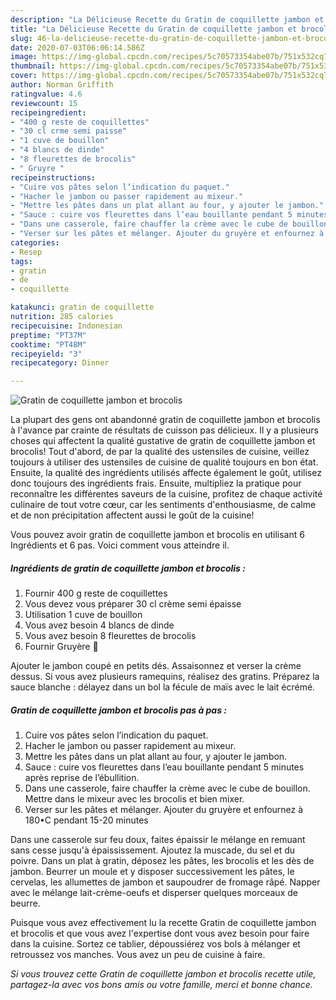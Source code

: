 ```yaml
---
description: "La Délicieuse Recette du Gratin de coquillette jambon et brocolis"
title: "La Délicieuse Recette du Gratin de coquillette jambon et brocolis"
slug: 46-la-delicieuse-recette-du-gratin-de-coquillette-jambon-et-brocolis
date: 2020-07-03T06:06:14.586Z
image: https://img-global.cpcdn.com/recipes/5c70573354abe07b/751x532cq70/gratin-de-coquillette-jambon-et-brocolis-photo-principale-de-la-recette.jpg
thumbnail: https://img-global.cpcdn.com/recipes/5c70573354abe07b/751x532cq70/gratin-de-coquillette-jambon-et-brocolis-photo-principale-de-la-recette.jpg
cover: https://img-global.cpcdn.com/recipes/5c70573354abe07b/751x532cq70/gratin-de-coquillette-jambon-et-brocolis-photo-principale-de-la-recette.jpg
author: Norman Griffith
ratingvalue: 4.6
reviewcount: 15
recipeingredient:
- "400 g reste de coquillettes"
- "30 cl crme semi paisse"
- "1 cuve de bouillon"
- "4 blancs de dinde"
- "8 fleurettes de brocolis"
- " Gruyre "
recipeinstructions:
- "Cuire vos pâtes selon l’indication du paquet."
- "Hacher le jambon ou passer rapidement au mixeur."
- "Mettre les pâtes dans un plat allant au four, y ajouter le jambon."
- "Sauce : cuire vos fleurettes dans l’eau bouillante pendant 5 minutes après reprise de l’ébullition."
- "Dans une casserole, faire chauffer la crème avec le cube de bouillon. Mettre dans le mixeur avec les brocolis et bien mixer."
- "Verser sur les pâtes et mélanger. Ajouter du gruyère et enfournez à 180•C pendant 15-20 minutes"
categories:
- Resep
tags:
- gratin
- de
- coquillette

katakunci: gratin de coquillette 
nutrition: 285 calories
recipecuisine: Indonesian
preptime: "PT37M"
cooktime: "PT48M"
recipeyield: "3"
recipecategory: Dinner

---
```



![Gratin de coquillette jambon et brocolis](https://img-global.cpcdn.com/recipes/5c70573354abe07b/751x532cq70/gratin-de-coquillette-jambon-et-brocolis-photo-principale-de-la-recette.jpg)

La plupart des gens ont abandonné gratin de coquillette jambon et brocolis à l'avance par crainte de résultats de cuisson pas délicieux. Il y a plusieurs choses qui affectent la qualité gustative de gratin de coquillette jambon et brocolis! Tout d'abord, de par la qualité des ustensiles de cuisine, veillez toujours à utiliser des ustensiles de cuisine de qualité toujours en bon état. Ensuite, la qualité des ingrédients utilisés affecte également le goût, utilisez donc toujours des ingrédients frais. Ensuite, multipliez la pratique pour reconnaître les différentes saveurs de la cuisine, profitez de chaque activité culinaire de tout votre cœur, car les sentiments d'enthousiasme, de calme et de non précipitation affectent aussi le goût de la cuisine!

<!--inarticleads1-->

Vous pouvez avoir gratin de coquillette jambon et brocolis en utilisant 6 Ingrédients et 6 pas. Voici comment vous atteindre il.

##### Ingrédients de gratin de coquillette jambon et brocolis :

1. Fournir 400 g reste de coquillettes
1. Vous devez vous préparer 30 cl crème semi épaisse
1. Utilisation 1 cuve de bouillon
1. Vous avez besoin 4 blancs de dinde
1. Vous avez besoin 8 fleurettes de brocolis
1. Fournir  Gruyère 🧀


Ajouter le jambon coupé en petits dés. Assaisonnez et verser la crème dessus. Si vous avez plusieurs ramequins, réalisez des gratins. Préparez la sauce blanche : délayez dans un bol la fécule de maïs avec le lait écrémé. 

<!--inarticleads2-->

##### Gratin de coquillette jambon et brocolis pas à pas :

1. Cuire vos pâtes selon l’indication du paquet.
1. Hacher le jambon ou passer rapidement au mixeur.
1. Mettre les pâtes dans un plat allant au four, y ajouter le jambon.
1. Sauce : cuire vos fleurettes dans l’eau bouillante pendant 5 minutes après reprise de l’ébullition.
1. Dans une casserole, faire chauffer la crème avec le cube de bouillon. Mettre dans le mixeur avec les brocolis et bien mixer.
1. Verser sur les pâtes et mélanger. Ajouter du gruyère et enfournez à 180•C pendant 15-20 minutes


Dans une casserole sur feu doux, faites épaissir le mélange en remuant sans cesse jusqu&#39;à épaississement. Ajoutez la muscade, du sel et du poivre. Dans un plat à gratin, déposez les pâtes, les brocolis et les dès de jambon. Beurrer un moule et y disposer successivement les pâtes, le cervelas, les allumettes de jambon et saupoudrer de fromage râpé. Napper avec le mélange lait-crème-oeufs et disperser quelques morceaux de beurre. 

<!--inarticleads1-->

<p>
Puisque vous avez effectivement lu la recette Gratin de coquillette jambon et brocolis et que vous avez l'expertise dont vous avez besoin pour faire dans la cuisine. Sortez ce tablier, dépoussiérez vos bols à mélanger et retroussez vos manches. Vous avez un peu de cuisine à faire.
</p>

<p>
<i>Si vous trouvez cette Gratin de coquillette jambon et brocolis recette utile, partagez-la avec vos bons amis ou votre famille, merci et bonne chance.</i>
</p>
